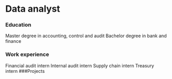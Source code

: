 # Data analyst

### Education
Master degree in accounting, control and audit
Bachelor degree in bank and finance
### Work experience
Financial audit intern
Internal audit intern
Supply chain intern
Treasury intern
###Projects
